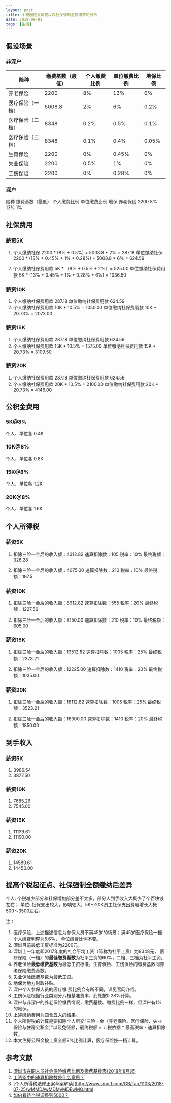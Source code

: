 ```yaml
---
layout: post
title: 个税起征点调整以及社保强制全额缴交的分析
date: 2018-09-01
tags: [生活]
---
```


## 假设场景 ##
### 非深户 ###
|险种               |缴费基数（最低）    |个人缴费比例          |单位缴费比例      |地保比例 |  
|------------------|------------------|--------------------|-----------------|-------|         
|养老保险           |2200              |  8%                | 13%             | 0%     |
|医疗保险（一档）    |5008.8            |  2%                | 6%              | 0.2%   | 
|医疗保险（二档）    | 8348             |  0.2%              | 0.5%            | 0.1%   |
|医疗保险（三档）    | 8348             |  0.1%              | 0.4%            | 0.05%  | 
|生育保险           | 2200             |  0%                | 0.45%           | 0%     |
|失业保险           | 2200             |  0.5%              | 1%              | 0%     | 
|工伤保险           | 2200             |  0%                | 0.28%           | 0%     |

### 深户 ###
险种              缴费基数（最低）    个人缴费比例          单位缴费比例      地保
养老保险            2200                8%                 13%             1%

## 社保费用 ##
### 薪资5K ###
1. 个人缴纳社保 2200 * (8% + 0.5%) + 5008.8 * 2% = 287.18
   单位缴纳社保 2200 * (13% + 0.45% + 1% + 0.28%) + 5008.8 * 6% = 624.59

2. 个人缴纳社保费用款 5K * （8% + 0.5% + 2%）= 525.00
   单位缴纳社保费用款 5K *  (13% + 0.45% + 1% + 0.28% + 6%) = 1036.50

### 薪资10K ###
1. 个人缴纳社保费用款 287.18
   单位缴纳社保费用款 624.59
2. 个人缴纳社保费用款 10K * 10.5% = 1050.00
   单位缴纳社保费用款 10K *  20.73% = 2073.00

### 薪资15K ### 
1. 个人缴纳社保费用款 287.18
   单位缴纳社保费用款 624.59
2. 个人缴纳社保费用款 15K * 10.5% = 1575.00
   单位缴纳社保费用款 15K *  20.73% = 3109.50

### 薪资20K ###
1. 个人缴纳社保费用款 287.18
   单位缴纳社保费用款 624.59
2. 个人缴纳社保费用款 20K * 10.5% = 2100.00
   单位缴纳社保费用款 20K *  20.73% = 4146.00

## 公积金费用 ##
### 5K@8% ###
个人、单位各 0.4K

### 10K@8% ###
个人、单位各 0.8K

### 15K@8% ###
个人、单位各 1.2K

### 20K@8% ###
个人、单位各 1.6K

## 个人所得税 ##
### 薪资5K ###
1. 扣除三险一金后的收入额：4312.82
速算扣除数：105
税率：10%
最终税额：326.28

2. 扣除三险一金后的收入额：4075.00
速算扣除数：210
税率：10%
最终税额：197.5

### 薪资10K ###
1. 扣除三险一金后的收入额：8912.82
速算扣除数：555
税率：20%
最终税额：1227.56

2. 扣除三险一金后的收入额：8150.00
速算扣除数：210
税率：10%
最终税额：605.00

### 薪资15K ###
1. 扣除三险一金后的收入额：13512.82
速算扣除数：1005
税率：25%
最终税额：2373.21

2. 扣除三险一金后的收入额：12225.00
速算扣除数：1410
税率：20%
最终税额：1035.00

### 薪资20K ###
1. 扣除三险一金后的收入额：18112.82
速算扣除数：1005
税率：25%
最终税额：3523.21

2. 扣除三险一金后的收入额：16300.00
速算扣除数：1410
税率：20%
最终税额：1850.00

## 到手收入 ##
### 薪资5K ###
1. 3986.54
2. 3877.50

### 薪资10K ###
1. 7685.26
2. 7545.00

### 薪资15K ###
1. 11139.61
2. 11190.00

### 薪资20K ###
1. 14589.61
2. 14450.00

## 提高个税起征点、社保强制全额缴纳后差异 ##
个人: 个税减少部分和社保增加部分差不太多，部分人到手收入大概少了个百块钱左右；
单位: 社保支出较大，影响较大，5K～20K员工社保支出费用增长大概 500～3500左右。

注：
1. 医疗保险，上述描述信息为参保人员不满45岁的场景；满45岁医疗保险一档个人缴费利弊为5.6%， 单位缴费比例不变。
2. 深圳目前最低工资标准为2200元。
3. 深圳上一年度即2017年度的社会平均工资（简称为社平工资）为8348元， 医疗保险（一档）的**最低缴费基数**为社平工资的60%，二档、三档为社平工资。
4. 养老保险**最低缴费基数**为最低工资标准，生育保险、工伤保险的缴费基数同养老保险缴费基数。
6. 失业保险缴费基数为最低工资。
7. 地保为地方财政补贴。
8. 深户个人参保人员的医疗缴 费比例会有所不同，详见官网介绍。 
9. 工伤保险根据行业类别分八档基准费率，此处按0.28%计算。
10. 深户与非深户的养老保险缴费情况，缴费基数、缴费比例一样，但深户有1%的地保。
11. 上述缴纳费用为四舍五入的结果。
12. 个人所得税的计算是要扣除个人所交“三险一金（养老保险、医疗保险、失业保险与住房公积金）”以及免征额，最终税额 = 计税依据 * 最高税率 - 速算扣除数。
13. 本文住房公积金按工资全额8%比例计算，医疗保险按一档计算。

## 参考文献 ##
1. [深圳市在职人员社会保险缴费比例及缴费基数表(2018年8月起)](http://www.szsi.gov.cn/sbjxxgk/tzgg/simtgg/201802/t20180205_10767179.htm)
2. [工资条中的速算扣除数是什么意思？](https://www.zhihu.com/question/24529019)
3. [个人所得税法修正案草案解读](http://www.sinotf.com/GB/Tax/1103/2018-07-25/wMMDAwMDMyMDEwMQ.html
4. [如何看待个税调整到5000？](https://www.zhihu.com/question/281546675)